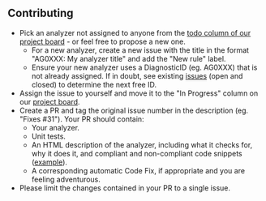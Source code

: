 ## Contributing

- Pick an analyzer not assigned to anyone from the [todo column of our project board](https://github.com/agoda-com/AgodaAnalyzers/projects/1) - or feel free to propose a new one.
  - For a new analyzer, create a new issue with the title in the format "AG0XXX: My analyzer title" and add the "New rule" label.
  - Ensure your new analyzer uses a DiagnosticID (eg. AG0XXX) that is not already assigned. If in doubt, see existing [issues](https://github.com/agoda-com/AgodaAnalyzers/issues?utf8=%E2%9C%93&q=is%3Aissue) (open and closed) to determine the next free ID.
- Assign the issue to yourself and move it to the "In Progress" column on our [project board](https://github.com/agoda-com/AgodaAnalyzers/projects/1).
- Create a PR and tag the original issue number in the description (eg. "Fixes #31"). Your PR should contain:
  - Your analyzer.
  - Unit tests.
  - An HTML description of the analyzer, including what it checks for, why it does it, and compliant and non-compliant code snippets ([example](https://github.com/agoda-com/AgodaAnalyzers/blob/master/src/Agoda.Analyzers/RuleContent/AG0005TestMethodNamesMustFollowConvention.html])).
  - A corresponding automatic Code Fix, if appropriate and you are feeling adventurous. 
- Please limit the changes contained in your PR to a single issue.
